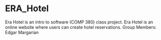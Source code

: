 # ERA_Hotel
Era Hotel is an intro to software (COMP 380) class project. Era Hotel is an online website where users can create hotel reservations. 
Group Members:
Edgar Margarian
